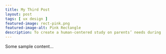 ```yaml
---
title: My Third Post
layout: post
tags: [ ux design ]
featured-image: rect-pink.png
featured-image-alt: Pink Rectangle
description: To create a human-centered study on parents’ needs during quarantine. A task-management app for parents to distribute work more evenly.
---
```


Some sample content...
